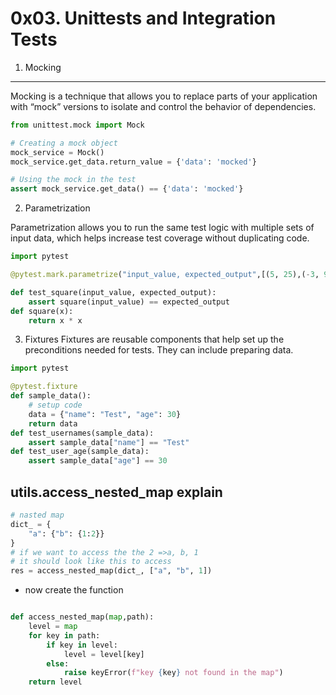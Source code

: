 # 0x03. Unittests and Integration Tests

1. Mocking
-------------
Mocking is a technique that allows you to replace parts of your application with “mock” versions to isolate and control the behavior of dependencies.

```python
from unittest.mock import Mock

# Creating a mock object
mock_service = Mock()
mock_service.get_data.return_value = {'data': 'mocked'}

# Using the mock in the test
assert mock_service.get_data() == {'data': 'mocked'}

```
2. Parametrization

Parametrization allows you to run the same test logic with multiple sets of input data, which helps increase test coverage without duplicating code.
```python
import pytest

@pytest.mark.parametrize("input_value, expected_output",[(5, 25),(-3, 9),(0, 0)])

def test_square(input_value, expected_output):
    assert square(input_value) == expected_output
def square(x):
    return x * x
```
3. Fixtures
Fixtures are reusable components that help set up the preconditions needed for tests. They can include preparing data.
```python
import pytest

@pytest.fixture
def sample_data():
    # setup code
    data = {"name": "Test", "age": 30}
    return data
def test_usernames(sample_data):
    assert sample_data["name"] == "Test"
def test_user_age(sample_data):
    assert sample_data["age"] == 30

```
## utils.access_nested_map explain

```python
# nasted map 
dict_ = {
    "a": {"b": {1:2}}
}
# if we want to access the the 2 =>a, b, 1
# it should look like this to access
res = access_nested_map(dict_, ["a", "b", 1])
```
- now create the function
```python

def access_nested_map(map,path):
    level = map
    for key in path:
        if key in level:
            level = level[key]
        else:
            raise keyError(f"key {key} not found in the map")
    return level
```

